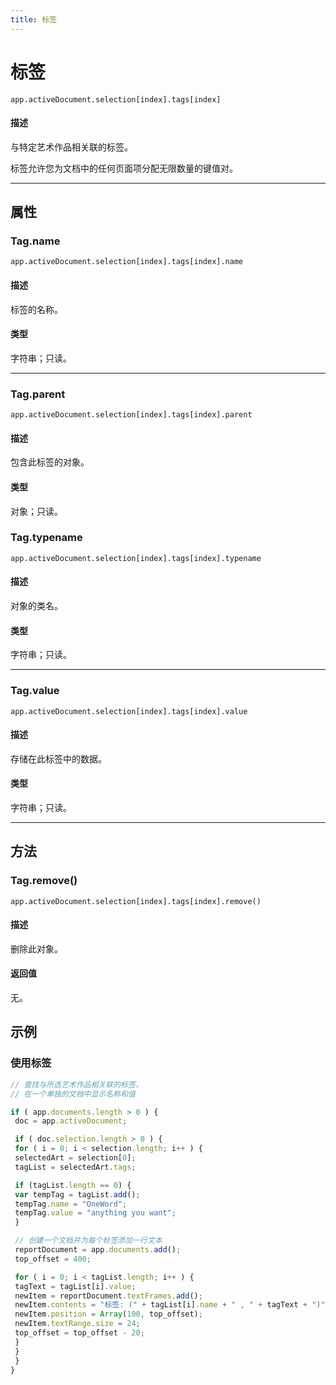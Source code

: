 ```yaml
---
title: 标签
---
```

# 标签

`app.activeDocument.selection[index].tags[index]`

#### 描述

与特定艺术作品相关联的标签。

标签允许您为文档中的任何页面项分配无限数量的键值对。

---

## 属性

### Tag.name

`app.activeDocument.selection[index].tags[index].name`

#### 描述

标签的名称。

#### 类型

字符串；只读。

---

### Tag.parent

`app.activeDocument.selection[index].tags[index].parent`

#### 描述

包含此标签的对象。

#### 类型

对象；只读。

### Tag.typename

`app.activeDocument.selection[index].tags[index].typename`

#### 描述

对象的类名。

#### 类型

字符串；只读。

---

### Tag.value

`app.activeDocument.selection[index].tags[index].value`

#### 描述

存储在此标签中的数据。

#### 类型

字符串；只读。

---

## 方法

### Tag.remove()

`app.activeDocument.selection[index].tags[index].remove()`

#### 描述

删除此对象。

#### 返回值

无。

## 示例

### 使用标签

```javascript
// 查找与所选艺术作品相关联的标签，
// 在一个单独的文档中显示名称和值

if ( app.documents.length > 0 ) {
 doc = app.activeDocument;

 if ( doc.selection.length > 0 ) {
 for ( i = 0; i < selection.length; i++ ) {
 selectedArt = selection[0];
 tagList = selectedArt.tags;

 if (tagList.length == 0) {
 var tempTag = tagList.add();
 tempTag.name = "OneWord";
 tempTag.value = "anything you want";
 }

 // 创建一个文档并为每个标签添加一行文本
 reportDocument = app.documents.add();
 top_offset = 400;

 for ( i = 0; i < tagList.length; i++ ) {
 tagText = tagList[i].value;
 newItem = reportDocument.textFrames.add();
 newItem.contents = "标签: (" + tagList[i].name + " , " + tagText + ")";
 newItem.position = Array(100, top_offset);
 newItem.textRange.size = 24;
 top_offset = top_offset - 20;
 }
 }
 }
}
```
